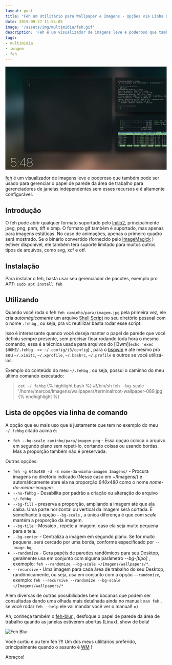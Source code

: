 ```yaml
---
layout: post
title: "Feh um Utilitário para Wallpaper e Imagens - Opções via Linha de Comando"
date: 2019-09-27 11:54:05
image: '/assets/img/multimidia/feh.gif'
description: 'Feh é um visualizador de imagens leve e poderoso que também pode ser usado para gerenciar o papel de parede.'
tags:
- multimidia
- imagem
- feh
---
```


![Feh Blur](/assets/img/multimidia/feh.gif)

[feh](https://feh.finalrewind.org/) é um visualizador de imagens leve e poderoso que também pode ser usado para gerenciar o papel de parede da área de trabalho para gerenciadores de janelas independentes sem esses recursos e é altamente configurável.

## Introdução

O feh pode abrir qualquer formato suportado pelo [Imlib2](https://docs.enlightenment.org/api/imlib2/html/), principalmente jpeg, png, pnm, tiff e bmp. O formato gif também é suportado, mas apenas para imagens estáticas. No caso de animações, apenas o primeiro quadro será mostrado. Se o binário convertido (fornecido pelo [ImageMagick](https://terminalroot.com.br/2015/03/tratamento-de-imagens-com-imagemagick.html) ) estiver disponível, ele também terá suporte limitado para muitos outros tipos de arquivos, como svg, xcf e otf.

## Instalação

Para instalar o feh, basta usar seu gerenciador de pacotes, exemplo pro APT: `sudo apt install feh`

## Utilizando

Quando você roda o feh `feh caminho/para/imagem.jpg` pela primeira vez, ele cria *automágicamente* um arquivo [Shell Script](https://terminalroot.com.br/shell) no seu diretório pessoal com o nome `.fehbg` , ou seja, pra vc reutilizar basta rodar esse script.

Isso é interessante quando você deseja manter o papel de parede que você definiu sempre presente, sem precisar ficar rodando toda hora o mesmo comando, essa é a técnica usada para arquivos do [i3wm](`echo 'exec $HOME/.fehbg' >> ~/.config/i3/config`) , para o [bspwm]() e até mesmo pro seu `~/.xinitc`, `~/.xprofile`, `~/.bashrc`, `~/.profile` e outros se você utilizá-los.

Exemplo do conteúdo do meu `~/.fehbg` , ou seja, possui o caminho do meu último comando executado:
> `cat ~/.fehbg`
{% highlight bash %}
#!/bin/sh
feh --bg-scale '/home/marcos/Imagens/wallpapers/terminalroot-wallpaper-089.jpg'
{% endhighlight %}

<script async src="https://pagead2.googlesyndication.com/pagead/js/adsbygoogle.js"></script>
<!-- Informat -->
<ins class="adsbygoogle"
     style="display:block"
     data-ad-client="ca-pub-2838251107855362"
     data-ad-slot="2327980059"
     data-ad-format="auto"
     data-full-width-responsive="true"></ins>
<script>
(adsbygoogle = window.adsbygoogle || []).push({});
</script>

## Lista de opções via linha de comando

A opção que eu mais uso que é justamente que tem no exemplo do meu `~/.fehbg` citado acima é:

+ `feh --bg-scale caminho/para/imagem.png` - Essa opçao coloca o arquivo em segundo plano sem repeti-lo, cortando coisas ou usando bordas. Mas a proporção também não é preservada.

Outras opções:

+ `feh -g 640x480 -d -S nome-da-minha-imagem Imagens/` - Procura imagens no diretório indicado (Nesse caso em ~/Imagens/) e automáticamente abre ela na proporção *640x480* como o nome *nome-da-minha-imagem*
+ `--no-fehbg` - Desabilita por padrão a criação ou alteração do arquivo `~/.fehbg`
+ `--bg-fill` - preserva a proporção, ampliando a imagem até que ela caiba. Uma parte horizontal ou vertical da imagem será cortada. É semelhante à opção `--bg-scale` , a única diferença é que com *scale* mantém a proporção da imagem.
+ `--bg-tile` - Mosaico , repete a imagem, caso ela seja muito pequena para a tela.
+ `--bg-center` - Centraliza a imagem em segundo plano. Se for muito pequena, será cercado por uma borda, conforme especificado por `--image-bg`;
+ `--randomize` - Gera papéis de paredes randômicos para seu Desktop, geralmente usa em conjunto com alguma parâmetro *--bg-[tipo]* , exemoplo: `feh --randomize --bg-scale ~/Imagens/wallpapers/*`.
+ `--recursive` - Uma imagem para cada área de trabalho do seu Desktop, randômicamente, ou seja, usa em conjunto com a opção `--randomize`, exemplo: 
`feh --recursive --randomize --bg-scale ~/Imagens/wallpapers/*`

Além diversas de outras possibilidades bem bacanas que podem ser consultadas dando uma olhada mais detalhada ainda no manual: `man feh` , se você rodar `feh --help` ele vai mandar você ver o manual! =)

Ah, conheça também o [feh-blur](https://github.com/rstacruz/feh-blur-wallpaper) , desfoque o papel de parede da área de trabalho quando as janelas estiverem abertas (Linux), show de bola!

![Feh Blur](https://user-images.githubusercontent.com/74385/54021387-03d57c80-41cb-11e9-8015-2352778271d9.gif)

Você curtiu e ou tem feh ?!! Um dos meus utilitários preferido, principalmente quando o assunto é [WM](https://terminalroot.com.br/2019/04/5-ferramentas-para-voce-usar-no-seu-wm.html) !

Abraços!
    
